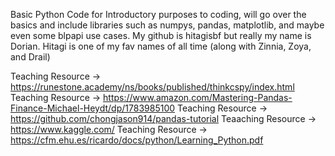 Basic Python Code for Introductory purposes to coding, will go over the basics and include libraries such as numpys, pandas, matplotlib, and maybe even some blpapi use cases. My github is hitagisbf but really my name is Dorian. Hitagi is one of my fav names of all time (along with Zinnia, Zoya, and Drail)

Teaching Resource -> https://runestone.academy/ns/books/published/thinkcspy/index.html
Teaching Resource -> https://www.amazon.com/Mastering-Pandas-Finance-Michael-Heydt/dp/1783985100
Teaching Resource -> https://github.com/chongjason914/pandas-tutorial
Teaaching Resource -> https://www.kaggle.com/
Teaching Resource -> https://cfm.ehu.es/ricardo/docs/python/Learning_Python.pdf
